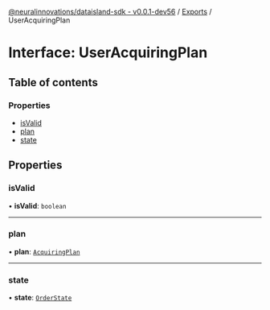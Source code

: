 [@neuralinnovations/dataisland-sdk - v0.0.1-dev56](../../README.md) / [Exports](../modules.md) / UserAcquiringPlan

# Interface: UserAcquiringPlan

## Table of contents

### Properties

- [isValid](UserAcquiringPlan.md#isvalid)
- [plan](UserAcquiringPlan.md#plan)
- [state](UserAcquiringPlan.md#state)

## Properties

### isValid

• **isValid**: `boolean`

___

### plan

• **plan**: [`AcquiringPlan`](AcquiringPlan.md)

___

### state

• **state**: [`OrderState`](../enums/OrderState.md)
